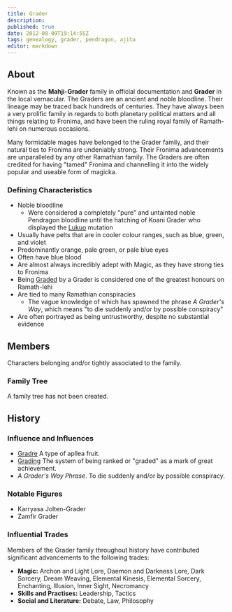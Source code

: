 ```yaml
---
title: Grader
description:
published: true
date: 2012-08-09T19:14:55Z
tags: genealogy, grader, pendragon, ajita
editor: markdown
---
```


## About

Known as the **Mahji-Grader** family in official documentation and **Grader** in the local vernacular. The Graders are an ancient and noble bloodline. Their lineage may be traced back hundreds of centuries. They have always been a very prolific family in regards to both planetary political matters and all things relating to Fronima, and have been the ruling royal family of Ramath-lehi on numerous occasions.

Many formidable mages have belonged to the Grader family, and their natural ties to Fronima are undeniably strong. Their Fronima advancements are unparalleled by any other Ramathian family. The Graders are often credited for having "tamed" Fronima and channelling it into the widely popular and useable form of magicka. 

### Defining Characteristics

- Noble bloodline
    - Were considered a completely "pure" and untainted noble Pendragon bloodline until the hatching of Koani Grader who displayed the [Lukuo](/species/lukuo) mutation
- Usually have pelts that are in cooler colour ranges, such as blue, green, and violet
- Predominantly orange, pale green, or pale blue eyes
- Often have blue blood
- Are almost always incredibly adept with Magic, as they have strong ties to Fronima
- Being [Graded](/traditions/grading-system) by a Grader is considered one of the greatest honours on Ramath-lehi
- Are tied to many Ramathian conspiracies
    - The vague knowledge of which has spawned the phrase *A Grader's Way*, which means "to die suddenly and/or by possible conspiracy"
- Are often portrayed as being untrustworthy, despite no substantial evidence

## Members

Characters belonging and/or tightly associated to the family.

### Family Tree

A family tree has not been created.

## History

### Influence and Influences

- [Gradre](/floras/apllea) A type of apllea fruit.
- [Grading](/traditions/grading-system) The system of being ranked or "graded" as a mark of great achievement.
- *A Grader's Way Phrase*. To die suddenly and/or by possible conspiracy.

### Notable Figures

- Karryasa Jolten-Grader
- Zamfir Grader

### Influential Trades

Members of the Grader family throughout history have contributed significant advancements to the following trades:

* **Magic:** Archon and Light Lore, Daemon and Darkness Lore, Dark Sorcery, Dream Weaving, Elemental Kinesis, Elemental Sorcery, Enchanting, Illusion, Inner Sight, Necromancy
* **Skills and Practises:** Leadership, Tactics
* **Social and Literature:** Debate, Law, Philosophy